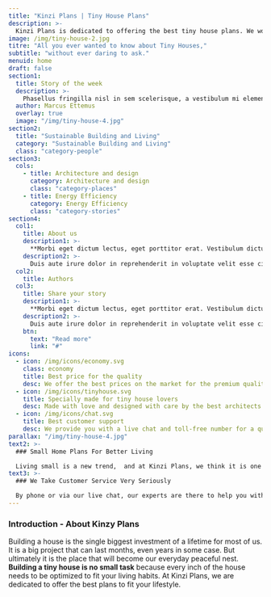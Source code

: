 ```yaml
---
title: "Kinzi Plans | Tiny House Plans"
description: >-
  Kinzi Plans is dedicated to offering the best tiny house plans. We work with the best architects for your specific needs. For those  who wants to live more with less space! 
image: /img/tiny-house-2.jpg
titre: "All you ever wanted to know about Tiny Houses,"
subtitle: "without ever daring to ask."
menuid: home
draft: false
section1:
  title: Story of the week
  description: >-
    Phasellus fringilla nisl in sem scelerisque, a vestibulum mi elementum. Aenean. Nam vestibulum elit vel felis porta posuere. Nullam luctus rhoncus ligula a scelerisque. Vestibulum suscipit pulvinar.
  author: Marcus Ettemus
  overlay: true
  image: "/img/tiny-house-4.jpg"
section2:
  title: "Sustainable Building and Living"
  category: "Sustainable Building and Living"
  class: "category-people"
section3:
  cols:
    - title: Architecture and design
      category: Architecture and design
      class: "category-places"
    - title: Energy Efficiency
      category: Energy Efficiency
      class: "category-stories"
section4:
  col1:
    title: About us
    description1: >-
      **Morbi eget dictum lectus, eget porttitor erat. Vestibulum dictum lacus id turpis egestas mattis. Vestibulum ac leo ultrices, porta libero malesuada, mollis sed.**
    description2: >-
      Duis aute irure dolor in reprehenderit in voluptate velit esse cillum dolore eu fugiat nulla pariatur. Excepteur sint occaecat cupidatat non proident, sunt in culpa qui officia reprehenderit in voluptate velit esse cillum dolore eu fugiat nulla pariatur. Excepteur sint occaecat cupidat.
  col2:
    title: Authors
  col3:
    title: Share your story
    description1: >-
      **Morbi eget dictum lectus, eget porttitor erat. Vestibulum dictum lacus id turpis egestas mattis. Vestibulum ac leo ultrices, porta libero malesuada, mollis sed.**
    description2: >-
      Duis aute irure dolor in reprehenderit in voluptate velit esse cillum dolore eu fugiat nulla pariatur. Excepteur sint occaecat cupidatat non proident, sunt in culpa qui officia reprehenderit in voluptate velit esse cillum dolore eu fugiat nulla pariatur. Excepteur sint occaecat cupidat.
    btn:
      text: "Read more"
      link: "#"
icons:
  - icon: /img/icons/economy.svg
    class: economy
    title: Best price for the quality
    desc: We offer the best prices on the market for the premium quality of plans we provide. 
  - icon: /img/icons/tinyhouse.svg
    title: Specially made for tiny house lovers
    desc: Made with love and designed with care by the best architects out there.
  - icon: /img/icons/chat.svg
    title: Best customer support
    desc: We provide you with a live chat and toll-free number for a quick answer to your questions.
parallax: "/img/tiny-house-4.jpg"
text2: >-
  ### Small Home Plans For Better Living

  Living small is a new trend,  and at Kinzi Plans, we think it is one that needs to last. It is hard not to realize what kind of impact human beings had on our planet and its ecosystems In the last decades. Our influence is growing more every year and it’s not on the positive side of the spectrum. At Kinzi Plans, we think that living tiny is not just a trend; it is a mindset.
text3: >-
  ### We Take Customer Service Very Seriously

  By phone or via our live chat, our experts are there to help you with all your questions. We provide support from 8 am to 6 pm Eastern time (GMT -5). You can also email us here at : support@kinziplans.com
---
```

### Introduction - About Kinzy Plans

Building a house is the single biggest investment of a lifetime for most of us. It is a big project that can last months, even years in some case. But ultimately it is the place that will become our everyday peaceful nest. **Building a tiny house is no small task** because every inch of the house needs to be optimized to fit your living habits. At Kinzi Plans, we are dedicated to offer the best plans to fit your lifestyle.